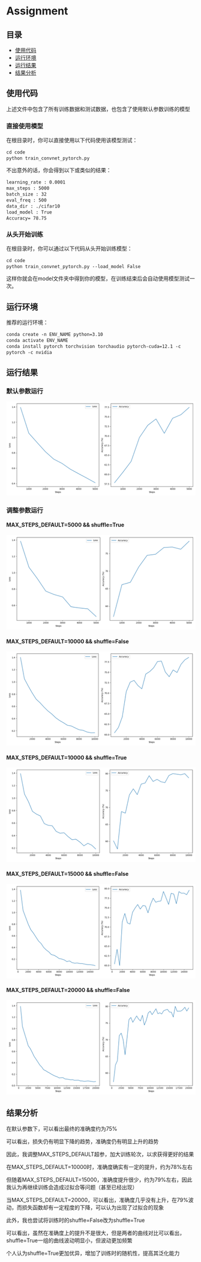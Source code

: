 # Assignment

## 目录
* [使用代码](https://github.com/mingyun1343/assignment/edit/main/README.md#%E4%BD%BF%E7%94%A8%E4%BB%A3%E7%A0%81)
* [运行环境](https://github.com/mingyun1343/assignment/edit/main/README.md#%E8%BF%90%E8%A1%8C%E7%8E%AF%E5%A2%83)
* [运行结果](https://github.com/mingyun1343/assignment/edit/main/README.md#%E8%BF%90%E8%A1%8C%E7%BB%93%E6%9E%9C)
* [结果分析](https://github.com/mingyun1343/assignment/edit/main/README.md#%E7%BB%93%E6%9E%9C%E5%88%86%E6%9E%90)

## 使用代码
上述文件中包含了所有训练数据和测试数据，也包含了使用默认参数训练的模型
### 直接使用模型
在根目录时，你可以直接使用以下代码使用该模型测试：
```
cd code
python train_convnet_pytorch.py
```
不出意外的话，你会得到以下或类似的结果：
```
learning_rate : 0.0001
max_steps : 5000
batch_size : 32
eval_freq : 500
data_dir : ./cifar10
load_model : True
Accuracy= 78.75
```
### 从头开始训练
在根目录时，你可以通过以下代码从头开始训练模型：
```
cd code
python train_convnet_pytorch.py --load_model False
```
这样你就会在model文件夹中得到你的模型，在训练结束后会自动使用模型测试一次。
## 运行环境
推荐的运行环境：
```
conda create -n ENV_NAME python=3.10
conda activate ENV_NAME
conda install pytorch torchvision torchaudio pytorch-cuda=12.1 -c pytorch -c nvidia
```
## 运行结果
### 默认参数运行
![默认参数运行](https://github.com/mingyun1343/assignment/raw/main/images/5000.png) 

### 调整参数运行
#### MAX_STEPS_DEFAULT=5000 && shuffle=True
![图片](https://github.com/mingyun1343/assignment/raw/main/images/5000+.png) 
#### MAX_STEPS_DEFAULT=10000 && shuffle=False
![图片](https://github.com/mingyun1343/assignment/raw/main/images/10000.png) 
#### MAX_STEPS_DEFAULT=10000 && shuffle=True
![图片](https://github.com/mingyun1343/assignment/raw/main/images/10000+.png) 
#### MAX_STEPS_DEFAULT=15000 && shuffle=False
![图片](https://github.com/mingyun1343/assignment/raw/main/images/15000.png) 
#### MAX_STEPS_DEFAULT=20000 && shuffle=False
![图片](https://github.com/mingyun1343/assignment/raw/main/images/20000.png) 
## 结果分析
在默认参数下，可以看出最终的准确度约为75%

可以看出，损失仍有明显下降的趋势，准确度仍有明显上升的趋势

因此，我调整MAX_STEPS_DEFAULT超参，加大训练轮次，以求获得更好的结果

在MAX_STEPS_DEFAULT=10000时，准确度确实有一定的提升，约为78%左右

但随着MAX_STEPS_DEFAULT=15000，准确度提升很少，约为79%左右，因此我认为再继续训练会造成过拟合等问题（甚至已经出现）

当MAX_STEPS_DEFAULT=20000，可以看出，准确度几乎没有上升，在79%波动，而损失函数却有一定程度的下降，可以认为出现了过拟合的现象

此外，我也尝试将训练时的shuffle=False改为shuffle=True

可以看出，虽然在准确度上的提升不是很大，但是两者的曲线对比可以看出，shuffle=True一组的曲线波动明显小，但波动更加频繁

个人认为shuffle=True更加优异，增加了训练时的随机性，提高其泛化能力
